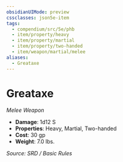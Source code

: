 ```yaml
---
obsidianUIMode: preview
cssclasses: json5e-item
tags:
  - compendium/src/5e/phb
  - item/property/heavy
  - item/property/martial
  - item/property/two-handed
  - item/weapon/martial/melee
aliases:
  - Greataxe
---
```

# Greataxe
*Melee Weapon*  

- **Damage**: 1d12 S
- **Properties**: Heavy, Martial, Two-handed
- **Cost**: 30 gp
- **Weight**: 7.0 lbs.

*Source: SRD / Basic Rules*